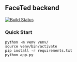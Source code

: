 ## FaceTed backend
[![Build Status](https://travis-ci.com/Ohtu-FaceTed/FaceTed-Backend.svg?branch=master)](https://travis-ci.com/Ohtu-FaceTed/FaceTed-Backend)

### Quick Start
```
python -m venv venv/
source venv/bin/activate
pip install -r requirements.txt
python app.py
```
